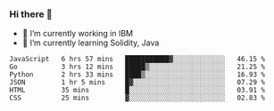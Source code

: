 ### Hi there 👋

<!--
**mathcodeman/mathcodeman** is a ✨ _special_ ✨ repository because its `README.md` (this file) appears on your GitHub profile.

Here are some ideas to get you started:

- 🔭 I’m currently working on ...
- 🌱 I’m currently learning ...
- 👯 I’m looking to collaborate on ...
- 🤔 I’m looking for help with ...
- 💬 Ask me about ...
- 📫 How to reach me: ...
- 😄 Pronouns: ...
- ⚡ Fun fact: ...
-->

- 🔭 I’m currently working in IBM
- 🌱 I’m currently learning Solidity, Java

<!--START_SECTION:waka-->

```text
JavaScript   6 hrs 57 mins   ███████████▓░░░░░░░░░░░░░   46.15 %
Go           3 hrs 12 mins   █████▒░░░░░░░░░░░░░░░░░░░   21.25 %
Python       2 hrs 33 mins   ████▒░░░░░░░░░░░░░░░░░░░░   16.93 %
JSON         1 hr 5 mins     █▓░░░░░░░░░░░░░░░░░░░░░░░   07.29 %
HTML         35 mins         █░░░░░░░░░░░░░░░░░░░░░░░░   03.91 %
CSS          25 mins         ▓░░░░░░░░░░░░░░░░░░░░░░░░   02.83 %
```

<!--END_SECTION:waka-->
